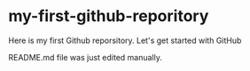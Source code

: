 # my-first-github-reporitory
Here is my first Github reporsitory. Let's get started with GitHub 

README.md file was just edited manually.
